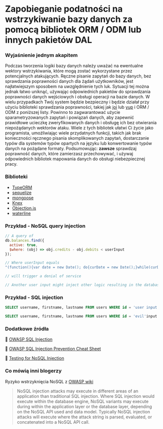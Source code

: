 # Zapobieganie podatności na wstrzykiwanie bazy danych za pomocą bibliotek ORM / ODM lub innych pakietów DAL

### Wyjaśnienie jednym akapitem

Podczas tworzenia logiki bazy danych należy uważać na ewentualne wektory wstrzykiwania, które mogą zostać wykorzystane przez potencjalnych atakujących. Ręczne pisanie zapytań do bazy danych, bez sprawdzania poprawności danych dla żądań użytkowników, jest najłatwiejszym sposobem na uwzględnienie tych luk. Sytuacji tej można jednak łatwo uniknąć, używając odpowiednich pakietów do sprawdzania poprawności danych wejściowych i obsługi operacji na bazie danych. W wielu przypadkach Twój system będzie bezpieczny i będzie działał przy użyciu biblioteki sprawdzania poprawności, takiej jak
[joi](https://github.com/hapijs/joi) lub [yup](https://github.com/jquense/yup) i ORM / ODM z poniższej listy. Powinno to zagwarantować użycie sparametryzowanych zapytań i powiązań danych, aby zapewnić prawidłowe ucieczkę zweryfikowanych danych i obsługę ich bez otwierania niepożądanych wektorów ataku. Wiele z tych bibliotek ułatwi Ci życie jako programista, umożliwiając wiele przydatnych funkcji, takich jak brak konieczności ręcznego pisania skomplikowanych zapytań, dostarczanie typów dla systemów typów opartych na języku lub konwertowanie typów danych na pożądane formaty. Podsumowując: __zawsze__ sprawdzaj poprawność danych, które zamierzasz przechowywać, i używaj odpowiednich bibliotek mapowania danych do obsługi niebezpiecznej pracy.

### Biblioteki

- [TypeORM](https://github.com/typeorm/typeorm)
- [sequelize](https://github.com/sequelize/sequelize)
- [mongoose](https://github.com/Automattic/mongoose)
- [Knex](https://github.com/tgriesser/knex)
- [Objection.js](https://github.com/Vincit/objection.js)
- [waterline](https://github.com/balderdashy/waterline)

### Przykład - NoSQL query injection

```javascript
// A query of
db.balances.find({
  active: true,
  $where: (obj) => obj.credits - obj.debits < userInput
});

// Where userInput equals
"(function(){var date = new Date(); do{curDate = new Date();}while(curDate-date<10000); return Math.max();})()"

// will trigger a denial of service

// Another user input might inject other logic resulting in the database exposing sensitive data
```

### Przykład - SQL injection

```sql
SELECT username, firstname, lastname FROM users WHERE id = 'user input';

SELECT username, firstname, lastname FROM users WHERE id = 'evil'input';
```

### Dodatkowe źródła

🔗 [OWASP SQL Injection](https://www.owasp.org/index.php/SQL_Injection)

🔗 [OWASP SQL Injection Prevention Cheat Sheet](https://github.com/OWASP/CheatSheetSeries)

🔗 [Testing for NoSQL Injection](https://www.owasp.org/index.php/Testing_for_NoSQL_injection)

### Co mówią inni blogerzy

Ryzyko wstrzyknięcia NoSQL z [OWASP wiki](https://www.owasp.org/index.php/Testing_for_NoSQL_injection)

> NoSQL injection attacks may execute in different areas of an application than traditional SQL injection. Where SQL injection would execute within the database engine, NoSQL variants may execute during within the application layer or the database layer, depending on the NoSQL API used and data model. Typically NoSQL injection attacks will execute where the attack string is parsed, evaluated, or concatenated into a NoSQL API call.
